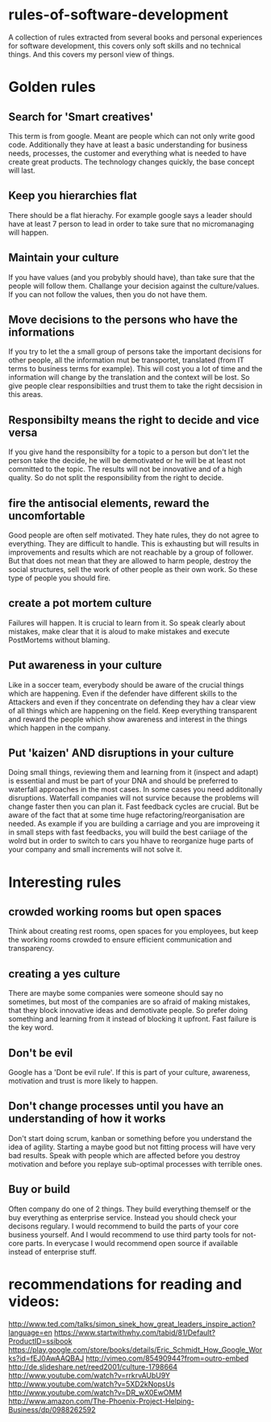rules-of-software-development
=============================

A collection of rules extracted from several books and personal experiences for software development, this covers only soft skills and no technical things. And this covers my personl view of things.

# Golden rules

## Search for 'Smart creatives'

This term is from google. Meant are people which can not only write good code. Additionally they have at least a basic understanding for business needs, processes, the customer and everything what is needed to have create great products.
The technology changes quickly, the base concept will last.

## Keep you hierarchies flat

There should be a flat hierachy. For example google says a leader should have at least 7 person to lead in order to take sure that no micromanaging will happen.

## Maintain your culture

If you have values (and you probybly should have), than take sure that the people will follow them. Challange your decision against the culture/values. If you can not follow the values, then you do not have them.

## Move decisions to the persons who have the informations

If you try to let the a small group of persons take the important decisions for other people, all the information mut be transportet, translated (from IT terms to business terms for example). This will cost you a lot of time and the information will change by the translation and the context will be lost. So give people clear responsibilties and trust them to take the right decsision in this areas.

## Responsibilty means the right to decide and vice versa

If you give hand the responsibilty for a topic to a person but don't let the person take the decide, he will be demotivated or he will be at least not committed to the topic. The results will not be innovative and of a high quality. So do not split the responsibility from the right to decide.

## fire the antisocial elements, reward the uncomfortable

Good people are often self motivated. They hate rules, they do not agree to everything. They are difficult to handle. This is exhausting but will results in improvements and results which are not reachable by a group of follower.
But that does not mean that they are allowed to harm people, destroy the social structures, sell the work of other people as their own work. So these type of people you should fire.

## create a pot mortem culture

Failures will happen. It is crucial to learn from it. So speak clearly about mistakes, make clear that it is aloud to make mistakes and execute PostMortems without blaming.

## Put awareness in your culture

Like in a soccer team, everybody should be aware of the crucial things which are happening. Even if the defender have different skills to the Attackers and even if they concentrate on defending they hav a clear view of all things which are happening on the field. Keep everything transparent and reward the people which show awareness and interest in the things which happen in the company.

## Put 'kaizen' AND disruptions in your culture

Doing small things, reviewing them and learning from it (inspect and adapt) is essential and must be part of your DNA and should be preferred to waterfall approaches in the most cases. In some cases you need additonally disruptions. Waterfall companies will not survice because the problems will change faster then you can plan it. Fast feedback cycles are crucial. But be aware of the fact that at some time huge refactoring/reorganisation are needed. As example if you are building a carriage and you are improveing it in small steps with fast feedbacks, you will build the best cariiage of the wolrd but in order to switch to cars you hhave to reorganize huge parts of your company and small increments will not solve it.

# Interesting rules

## crowded working rooms but open spaces

Think about creating rest rooms, open spaces for you employees, but keep the working rooms crowded to ensure efficient communication and transparency.

## creating a yes culture

There are maybe some companies were someone should say no sometimes, but most of the companies are so afraid of making mistakes, that they block innovative ideas and demotivate people. So prefer doing something and learning from it instead of blocking it upfront. Fast failure is the key word.

## Don't be evil

Google has a 'Dont be evil rule'. If this is part of your culture, awareness, motivation and trust is more likely to happen.

## Don't change processes until you have an understanding of how it works

Don't start doing scrum, kanban or something before you understand the idea of agility. Starting a maybe good but not fitting process will have very bad results. Speak with people which are affected before you destroy motivation and before you replaye sub-optimal processes with terrible ones.

## Buy or build

Often company do one of 2 things. They build everything themself or the buy everything as enterprise service.
Instead you should check your decisons regulary. I would recommend to build the parts of your core business yourself. And I would recommend to use third party tools for not-core parts. In everycase I would recommend open source if available instead of enterprise stuff.

# recommendations for reading and videos:

http://www.ted.com/talks/simon_sinek_how_great_leaders_inspire_action?language=en
https://www.startwithwhy.com/tabid/81/Default?ProductID=ssibook
https://play.google.com/store/books/details/Eric_Schmidt_How_Google_Works?id=fEJ0AwAAQBAJ
http://vimeo.com/85490944?from=outro-embed
http://de.slideshare.net/reed2001/culture-1798664
http://www.youtube.com/watch?v=rrkrvAUbU9Y
http://www.youtube.com/watch?v=5XD2kNopsUs
http://www.youtube.com/watch?v=DR_wX0EwOMM
http://www.amazon.com/The-Phoenix-Project-Helping-Business/dp/0988262592


